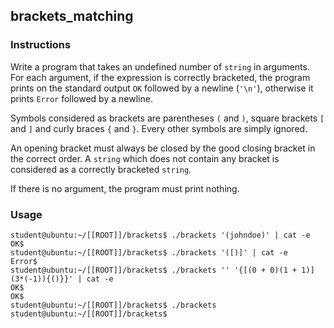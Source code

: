 ## brackets_matching

### Instructions

Write a program that takes an undefined number of `string` in arguments. For each argument, if the expression is correctly bracketed, the program prints on the standard output `OK` followed by a newline (`'\n'`), otherwise it prints `Error` followed by a newline.

Symbols considered as brackets are parentheses `(` and `)`, square brackets `[` and `]` and curly braces `{` and `}`. Every other symbols are simply ignored.

An opening bracket must always be closed by the good closing bracket in the correct order. A `string` which does not contain any bracket is considered as a correctly bracketed `string`.

If there is no argument, the program must print nothing.

### Usage

```console
student@ubuntu:~/[[ROOT]]/brackets$ ./brackets '(johndoe)' | cat -e
OK$
student@ubuntu:~/[[ROOT]]/brackets$ ./brackets '([)]' | cat -e
Error$
student@ubuntu:~/[[ROOT]]/brackets$ ./brackets '' '{[(0 + 0)(1 + 1)](3*(-1)){()}}' | cat -e
OK$
OK$
student@ubuntu:~/[[ROOT]]/brackets$ ./brackets
student@ubuntu:~/[[ROOT]]/brackets$
```

